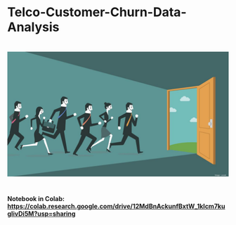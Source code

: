 # Telco-Customer-Churn-Data-Analysis
# 
<img src="app_image.jpg">

# 
# 
# 
#### Notebook in Colab: https://colab.research.google.com/drive/12MdBnAckunfBxtW_1klcm7kugIivDi5M?usp=sharing
